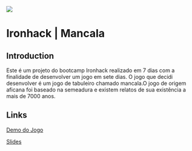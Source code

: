 ![](https://i.imgur.com/1QgrNNw.png)

# Ironhack | Mancala

## Introduction

Este é um projeto do bootcamp Ironhack realizado em 7 dias com a finalidade de desenvolver um jogo em sete dias. O jogo que decidi desenvolver é um jogo de tabuleiro chamado mancala.O jogo de origem aficana foi baseado na semeadura e existem relatos de sua existência a mais de 7000 anos.

## Links

[Demo do Jogo](https://italogu.github.io/Mancala/)

[Slides](https://docs.google.com/presentation/d/1EX3Xu_Iyf6cOfdjc8MFgS1OiaI06yNh-3UdTsjXpY24/edit?usp=sharing)